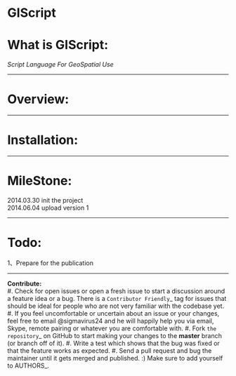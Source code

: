 **GIScript**
=========
# What is GIScript:
*Script Language For GeoSpatial Use*


----------

# Overview:


----------

# Installation:


----------
# MileStone:
2014.03.30 init the project  
2014.06.04 upload version 1  


----------
# Todo:
1、Prepare for the publication


----------
**Contribute:**  
#. Check for open issues or open a fresh issue to start a discussion around a feature idea or a bug. There is a `Contributor Friendly`_ tag for issues that should be ideal for people who are not very familiar with the codebase yet.
#. If you feel uncomfortable or uncertain about an issue or your changes, feel free to email @sigmavirus24 and he will happily help you via email, Skype, remote pairing or whatever you are comfortable with.
#. Fork `the repository`_ on GitHub to start making your changes to the **master** branch (or branch off of it).
#. Write a test which shows that the bug was fixed or that the feature works as expected.
#. Send a pull request and bug the maintainer until it gets merged and published. :) Make sure to add yourself to AUTHORS_.
